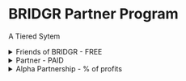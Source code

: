 # BRIDGR Partner Program

A Tiered Sytem&#x20;

<details>

<summary>Friends of BRIDGR - FREE</summary>

**Must be:**&#x20;

* Web3 project with solid teams and/or a solid runway

**BRIDGR gets:**

* Their logos on our website

**They get:**

* Exposure via BRIDGR communications

**They Pay:**

* Nothing

</details>

<details>

<summary>Partner - PAID</summary>

**Must have:**&#x20;

* A valuable Web3 service that they are willing to share with BRIDGR
* Willingness to host events in their location

**BRIDGR gets:**

* Their logo on our website
* Ability to offer their services to the rest of BRIDGR's Partners

**They get:**

* Access to all BRIDGR's Partner services:
  * [Consultancy](bridgr-services/bridgr-consultancy-services.md)
  * [Network Access](bridgr-services/network-access.md)
  * [Community Access](bridgr-services/community-access.md)
  * [Game Integration](bridgr-services/game-integration.md)
  * [Education](bridgr-services/education.md)
  * [IRL WEB3 SOCIAL](bridgr-services/web3-social.md)
  * [Whitelists](bridgr-services/whitelists.md)
  * [Legal](bridgr-services/legal.md)

**They pay:**

* $2000+ per year

</details>

<details>

<summary>Alpha Partnership - % of profits</summary>

_Only 2 remaining places_

**Must have:**

* Large global reach
* Exceptional Web3 services to offer BRIDGR

**BRIDGR gets:**

* To offer their services to all Partners

**They get:**

* Percentage of profits

**They pay:**

* Nothing.

</details>
